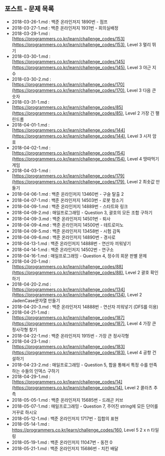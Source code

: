 ## 포스트 - 문제 목록

- 2018-03-26-1.md : 백준 온라인저지 1890번 - 점프
- 2018-03-27-1.md : 백준 온라인저지 1931번 - 회의실배정
- 2018-03-29-1.md : [https://programmers.co.kr/learn/challenge_codes/153](https://programmers.co.kr/learn/challenge_codes/153), Level 3 멀리 뛰기
- 2018-03-30-1.md : [https://programmers.co.kr/learn/challenge_codes/145](https://programmers.co.kr/learn/challenge_codes/145), Level 3 야근 지수
- 2018-03-30-2.md : [https://programmers.co.kr/learn/challenge_codes/170](https://programmers.co.kr/learn/challenge_codes/170), Level 3 다음 큰 숫자
- 2018-03-31-1.md : [https://programmers.co.kr/learn/challenge_codes/85](https://programmers.co.kr/learn/challenge_codes/85), Level 2 가장 긴 팰린드롬
- 2018-04-01-1.md : [https://programmers.co.kr/learn/challenge_codes/144](https://programmers.co.kr/learn/challenge_codes/144), Level 3 시저 암호
- 2018-04-02-1.md : [https://programmers.co.kr/learn/challenge_codes/154](https://programmers.co.kr/learn/challenge_codes/154), Level 4 땅따먹기 게임
- 2018-04-03-1.md : [https://programmers.co.kr/learn/challenge_codes/179](https://programmers.co.kr/learn/challenge_codes/179), Level 2 최솟값 만들기
- 2018-04-06-1.md : 백준 온라인저지 13460번 - 구슬 탈출 2
- 2018-04-07-1.md : 백준 온라인저지 14503번 - 로봇 청소기
- 2018-04-09-1.md : 백준 온라인저지 14889번 - 스타트와 링크
- 2018-04-09-2.md : 매일프로그래밍 - Question 3, 괄호의 모든 조합 구하기
- 2018-04-09-3.md : 백준 온라인저지 14501번 - 퇴사
- 2018-04-09-4.md : 백준 온라인저지 14500번 - 테트로미노
- 2018-04-09-5.md : 백준 온라인저지 13458번 - 시험 감독
- 2018-04-09-6.md : 백준 온라인저지 14890번 - 경사로
- 2018-04-13-1.md : 백준 온라인저지 14888번 - 연산자 끼워넣기
- 2018-04-14-1.md : 백준 온라인저지 14502번 - 연구소
- 2018-04-16-1.md : 매일프로그래밍 - Question 4, 정수의 회문 판별 문제
- 2018-04-20-1.md : [https://programmers.co.kr/learn/challenge_codes/88](https://programmers.co.kr/learn/challenge_codes/88), Level 2 괄호 확인하기
- 2018-04-20-2.md : [https://programmers.co.kr/learn/challenge_codes/134](https://programmers.co.kr/learn/challenge_codes/134), Level 2 JadenCase문자열 만들기
- 2018-04-20-3.md : 백준 온라인저지 14888번 - 연산자 끼워넣기 (DFS를 이용)
- 2018-04-21-1.md : [https://programmers.co.kr/learn/challenge_codes/187](https://programmers.co.kr/learn/challenge_codes/187), Level 4 가장 큰 정사각형 찾기
- 2018-04-22-1.md : 백준 온라인저지 1915번 - 가장 큰 정사각형
- 2018-04-23-1.md : [https://programmers.co.kr/learn/challenge_codes/183](https://programmers.co.kr/learn/challenge_codes/183), Level 4 공항 건설하기
- 2018-04-23-2.md : 매일프로그래밍 - Question 5, 합을 통해서 특정 수를 만족하는 수들의 인덱스 구하기
- 2018-04-29-1.md : [https://programmers.co.kr/learn/challenge_codes/14](https://programmers.co.kr/learn/challenge_codes/14), Level 2 콜라츠 추측
- 2018-05-05-1.md : 백준 온라인저지 15685번 - 드래곤 커브
- 2018-05-07-1.md : 매일프로그래밍 - Question 7, 주어진 string에 모든 단어를 거꾸로 하시오
- 2018-05-12-1.md : 백준 온라인저지 1717번 - 집합의 표현
- 2018-05-14-1.md : https://programmers.co.kr/learn/challenge_codes/160, Level 5 2 x n 타일링
- 2018-05-19-1.md : 백준 온라인저지 11047번 - 동전 0
- 2018-05-21-1.md : 백준 온라인저지 15686번 - 치킨 배달
